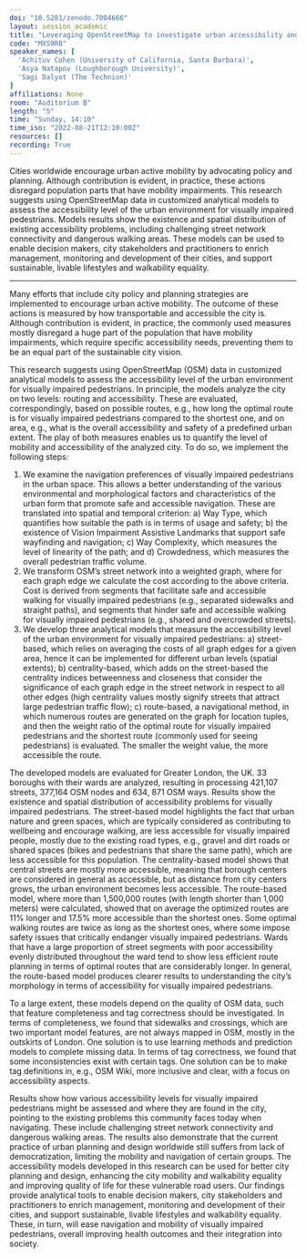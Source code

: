 ```yaml
---
doi: "10.5281/zenodo.7004666"
layout: session_academic
title: "Leveraging OpenStreetMap to investigate urban accessibility and safety of visually impaired pedestrians"
code: "MXS9R8"
speaker_names: [
  'Achituv Cohen (University of California, Santa Barbara)',
  'Asya Natapov (Loughborough University)',
  'Sagi Dalyot (The Technion)'
]
affiliations: None
room: "Auditorium B"
length: "5"
time: "Sunday, 14:10"
time_iso: "2022-08-21T12:10:00Z"
resources: []
recording: True
---
```


Cities worldwide encourage urban active mobility by advocating policy and planning. Although contribution is evident, in practice, these actions disregard population parts that have mobility impairments. This research suggests using OpenStreetMap data in customized analytical models to assess the accessibility level of the urban environment for visually impaired pedestrians. Models results show the existence and spatial distribution of existing accessibility problems, including challenging street network connectivity and dangerous walking areas. These models can be used to enable decision makers, city stakeholders and practitioners to enrich management, monitoring and development of their cities, and support sustainable, livable lifestyles and walkability equality.

<hr>

Many efforts that include city policy and planning strategies are implemented to encourage urban active mobility. The outcome of these actions is measured by how transportable and accessible the city is. Although contribution is evident, in practice, the commonly used measures mostly disregard a huge part of the population that have mobility impairments, which require specific accessibility needs, preventing them to be an equal part of the sustainable city vision.

This research suggests using OpenStreetMap (OSM) data in customized analytical models to assess the accessibility level of the urban environment for visually impaired pedestrians. In principle, the models analyze the city on two levels: routing and accessibility. These are evaluated, correspondingly, based on possible routes, e.g., how long the optimal route is for visually impaired pedestrians compared to the shortest one, and on area, e.g., what is the overall accessibility and safety of a predefined urban extent. The play of both measures enables us to quantify the level of mobility and accessibility of the analyzed city. To do so, we implement the following steps:
1.	We examine the navigation preferences of visually impaired pedestrians in the urban space. This allows a better understanding of the various environmental and morphological factors and characteristics of the urban form that promote safe and accessible navigation. These are translated into spatial and temporal criterion: a) Way Type, which quantifies how suitable the path is in terms of usage and safety; b) the existence of Vision Impairment Assistive Landmarks that support safe wayfinding and navigation; c) Way Complexity, which measures the level of linearity of the path; and d) Crowdedness, which measures the overall pedestrian traffic volume.
2.	We transform OSM’s street network into a weighted graph, where for each graph edge we calculate the cost according to the above criteria. Cost is derived from segments that facilitate safe and accessible walking for visually impaired pedestrians (e.g., separated sidewalks and straight paths), and segments that hinder safe and accessible walking for visually impaired pedestrians (e.g., shared and overcrowded streets).
3.	We develop three analytical models that measure the accessibility level of the urban environment for visually impaired pedestrians: a) street-based, which relies on averaging the costs of all graph edges for a given area, hence it can be implemented for different urban levels (spatial extents); b) centrality-based, which adds on the street-based the centrality indices betweenness and closeness that consider the significance of each graph edge in the street network in respect to all other edges (high centrality values mostly signify streets that attract large pedestrian traffic flow); c) route-based, a navigational method, in which numerous routes are generated on the graph for location tuples, and then the weight ratio of the optimal route for visually impaired pedestrians and the shortest route (commonly used for seeing pedestrians) is evaluated. The smaller the weight value, the more accessible the route.

The developed models are evaluated for Greater London, the UK. 33 boroughs with their wards are analyzed, resulting in processing 421,107 streets, 377,164 OSM nodes and 634, 871 OSM ways. Results show the existence and spatial distribution of accessibility problems for visually impaired pedestrians. The street-based model highlights the fact that urban nature and green spaces, which are typically considered as contributing to wellbeing and encourage walking, are less accessible for visually impaired people, mostly due to the existing road types, e.g., gravel and dirt roads or shared spaces (bikes and pedestrians that share the same path), which are less accessible for this population. The centrality-based model shows that central streets are mostly more accessible, meaning that borough centers are considered in general as accessible, but as distance from city centers grows, the urban environment becomes less accessible. The route-based model, where more than 1,500,000 routes (with length shorter than 1,000 meters) were calculated, showed that on average the optimized routes are 11% longer and 17.5% more accessible than the shortest ones. Some optimal walking routes are twice as long as the shortest ones, where some impose safety issues that critically endanger visually impaired pedestrians. Wards that have a large proportion of street segments with poor accessibility evenly distributed throughout the ward tend to show less efficient route planning in terms of optimal routes that are considerably longer. In general, the route-based model produces clearer results to understanding the city’s morphology in terms of accessibility for visually impaired pedestrians.

To a large extent, these models depend on the quality of OSM data, such that feature completeness and tag correctness should be investigated. In terms of completeness, we found that sidewalks and crossings, which are two important model features, are not always mapped in OSM, mostly in the outskirts of London. One solution is to use learning methods and prediction models to complete missing data. In terms of tag correctness, we found that some inconsistencies exist with certain tags. One solution can be to make tag definitions in, e.g., OSM Wiki, more inclusive and clear, with a focus on accessibility aspects.

Results show how various accessibility levels for visually impaired pedestrians might be assessed and where they are found in the city, pointing to the existing problems this community faces today when navigating. These include challenging street network connectivity and dangerous walking areas. The results also demonstrate that the current practice of urban planning and design worldwide still suffers from lack of democratization, limiting the mobility and navigation of certain groups. The accessibility models developed in this research can be used for better city planning and design, enhancing the city mobility and walkability equality and improving quality of life for these vulnerable road users. Our findings provide analytical tools to enable decision makers, city stakeholders and practitioners to enrich management, monitoring and development of their cities, and support sustainable, livable lifestyles and walkability equality. These, in turn, will ease navigation and mobility of visually impaired pedestrians, overall improving health outcomes and their integration into society.

